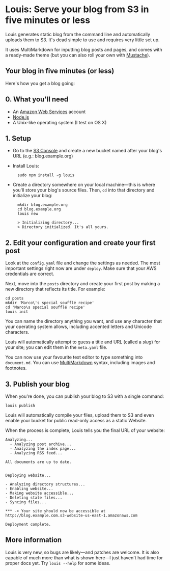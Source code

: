 # Louis: Serve your blog from S3 in five minutes or less

Louis generates static blog from the command line and automatically uploads them to S3. It's dead simple to use and requires very little set up.

It uses MultiMarkdown for inputting blog posts and pages, and comes with a ready-made theme (but you can also roll your own with [Mustache](http://mustache.github.io)).

## Your blog in five minutes (or less)

Here's how you get a blog going:

## 0. What you'll need

- An [Amazon Web Services](http://aws.amazon.com) account
- [Node.js](http://nodejs.org)
- A Unix-like operating system (I test on OS X)

## 1. Setup

- Go to the [S3 Console](https://console.aws.amazon.com/s3/home) and create a new bucket named after your blog's URL (e.g.: blog.example.org)
- Install Louis:

        sudo npm install -g louis
    
- Create a directory somewhere on your local machine—this is where you'll store your blog's source files. Then, `cd` into that directory and initialize your blog:

        mkdir blog.example.org
        cd blog.example.org
        louis new
        
        > Initializing directory...
        > Directory initialized. It's all yours.
        
## 2. Edit your configuration and create your first post

Look at the `config.yaml` file and change the settings as needed. The most important settings right now are under `deploy`. Make sure that your AWS credentials are correct.

Next, move into the `posts` directory and create your first post by making a new directory that reflects its title. For example:

    cd posts
    mkdir 'Marco\'s special soufflé recipe'
    cd 'Marco\s special soufflé recipe'
    louis init
    
You can name the directory anything you want, and use any character that your operating system allows, including accented letters and Unicode characters.

Louis will automatically attempt to guess a title and URL (called a _slug_) for your site; you can edit them in the `meta.yaml` file.

You can now use your favourite text editor to type something into `document.md`. You can use [MultiMarkdown](http://en.wikipedia.org/wiki/MultiMarkdown) syntax, including images and footnotes.

## 3. Publish your blog

When you're done, you can publish your blog to S3 with a single command:

    louis publish
    
Louis will automatically compile your files, upload them to S3 and even enable your bucket for public read-only access as a static Website.

When the process is complete, Louis tells you the final URL of your website:

    Analyzing...
      - Analyzing post archive...
      - Analyzing the index page...
      - Analyzing RSS feed...

    All documents are up to date.


    Deploying website...

    - Analyzing directory structures...
    - Enabling website...
    - Making website accessible...
    - Deleting stale files...
    - Syncing files...

    *** -> Your site should now be accessible at http://blog.example.com.s3-website-us-east-1.amazonaws.com

    Deployment complete.
    
## More information

Louis is very new, so bugs are likely—and patches are welcome. It is also capable of much more than what is shown here—I just haven't had time for proper docs yet. Try `louis --help` for some ideas.